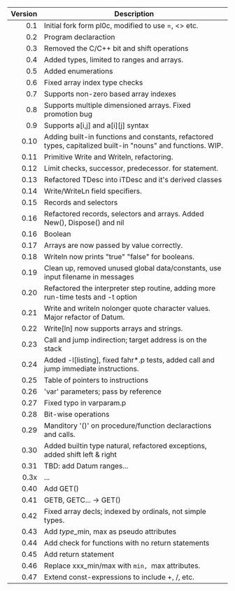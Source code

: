 Version | Description
------: | --------------
  0.1   | Initial fork form pl0c, modified to use =, <> etc.
  0.2   | Program declaraction
  0.3   | Removed the C/C++ bit and shift operations
  0.4   | Added types, limited to ranges and arrays.
  0.5   | Added enumerations
  0.6   | Fixed array index type checks
  0.7   | Supports non-zero based array indexes
  0.8   | Supports multiple dimensioned arrays. Fixed promotion bug
  0.9   | Supports a[i,j] and a[i][j] syntax
 0.10   | Adding built-in functions and constants, refactored types, capitalized built-in "nouns" and functions. WIP.
 0.11   | Primitive Write and Writeln, refactoring.
 0.12   | Limit checks, successor, predecessor. for statement.
 0.13   | Refactored TDesc into iTDesc and it's derived classes
 0.14   | Write/WriteLn field specifiers.
 0.15   | Records and selectors
 0.16   | Refactored records, selectors and arrays. Added New(), Dispose() and nil
 0.16   | Boolean
 0.17	| Arrays are now passed by value correctly.
 0.18	| Writeln now prints "true" "false" for booleans.
 0.19   | Clean up, removed unused global data/constants, use input filename in messages
 0.20	| Refactored the interpreter step routine, adding more run-time tests and -t option
 0.21   | Write and writeln nolonger quote character values. Major refactor of Datum.
 0.22   | Write[ln] now supports arrays and strings.
 0.23   | Call and jump indirection; target address is on the stack
 0.24	| Added -l[listing], fixed fahr*.p tests, added call and jump immediate instructions.
 0.25	| Table of pointers to instructions
 0.26   | 'var' parameters; pass by reference
 0.27	| Fixed typo in varparam.p
 0.28	| Bit-wise operations
 0.29	| Manditory '()' on procedure/function declaractions and calls.
 0.30	| Added builtin type natural, refactored exceptions, added shift left & right
 0.31	| TBD: add Datum ranges...
 0.3x   | ...
 0.40   | Add GET()
 0.41   | GETB, GETC... -> GET()
 0.42   | Fixed array decls; indexed by ordinals, not simple types.
 0.43   | Add *type*_min, max as pseudo attributes
 0.44   | Add check for functions with no return statements
 0.45   | Add return statement
 0.46   | Replace xxx_min/max with `min, `max attributes.
 0.47   | Extend const-expressions to include +, /, etc.
